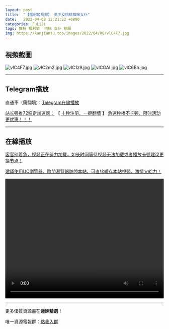 ```yaml
---
layout: post
title:  "【福利姬视频】 美少女桃桃猫咪女仆"
date:   2022-04-08 12:21:22 +0800
categories: FuLiJi
tags: 推特 福利姬  桃桃 女仆 制服
img: https://kanjiantu.top/images/2022/04/08/vlC4F7.jpg
---
```



## 視頻截圖

![vlC4F7.jpg](https://kanjiantu.top/images/2022/04/08/vlC4F7.jpg)
![vlC2m2.jpg](https://kanjiantu.top/images/2022/04/08/vlC2m2.jpg)
![vlC1z9.jpg](https://kanjiantu.top/images/2022/04/08/vlC1z9.jpg)
![vlCGAI.jpg](https://kanjiantu.top/images/2022/04/08/vlCGAI.jpg)
![vlC6Bh.jpg](https://kanjiantu.top/images/2022/04/08/vlC6Bh.jpg)

* * *
## Telegram播放

直通車（需翻墻)：[Telegram在線播放](https://t.me/mimeijingxuan/525)

<u>站长强推72稳定加速器：</u> 【 [十秒注册、一键翻墙](https://72vpn.xyz/#/register?code=mimei) 】
<u>  急速秒播不卡顿，限时活动更优惠！！！</u>
* * *
## 在線播放
<u>客官别着急，视频正在努力加载，如长时间等待视频无法加载或者播放卡顿建议更换节点！</u>

<u>建議使用UC瀏覽器、歐朋瀏覽器訪問本站，可直接緩存本站視頻，激情又給力！</u>
<center><video src="https://cdn.publer.io/uploads/videos/624d67e8db27973e6042b483/5d2ca0722fea08d61d80796c5f69407d.mp4" width="100%" height="380px" controls="controls"></video></center>

* * *
更多優質資源盡在**迷妹精選**！

唯一資源電報群：[點我入群](https://t.me/mimeijingxuan)


